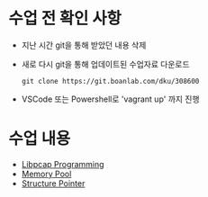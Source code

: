 # 수업 전 확인 사항

- 지난 시간 git을 통해 받았던 내용 삭제

- 새로 다시 git을 통해 업데이트된 수업자료 다운로드

    ```
    git clone https://git.boanlab.com/dku/308600
    ```

- VSCode 또는 Powershell로 'vagrant up' 까지 진행

# 수업 내용

- [Libpcap Programming](libpcap.md)
- [Memory Pool](memory_pool.md)
- [Structure Pointer](struct_pointer.md)
